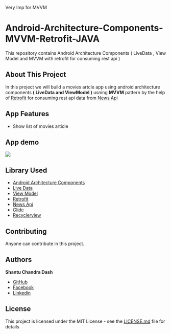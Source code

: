 Very Imp for MVVM

# Android-Architecture-Components-MVVM-Retrofit-JAVA
This repository contains Android Architecture Components ( LiveData , View Model and MVVM with retrofit for consuming rest api ) 

## About This Project

In this project we will build a movies artcle app using android architecture components <B>( LiveData and ViewModel )</B> usning <B>MVVM</B> pattern by the help of [Retrofit](https://square.github.io/retrofit/) for consuming rest api data from [News Api](https://newsapi.org/)

## App Features
* Show list of movies article 

## App demo 
<img src="images/app_demo.png">

## Library Used
* [Android Architecture Components](https://developer.android.com/topic/libraries/architecture/)
* [Live Data](https://developer.android.com/topic/libraries/architecture/livedata)
* [View Model](https://developer.android.com/topic/libraries/architecture/viewmodel)
* [Retrofit](https://square.github.io/retrofit/)
* [News Api](https://newsapi.org/)
* [Glide](https://github.com/bumptech/glide)
* [Recyclerview](https://developer.android.com/guide/topics/ui/layout/recyclerview)

## Contributing

Anyone can contribute in this project.

## Authors

**Shantu Chandra Dash** 
* [GitHub](https://github.com/shantudas)
* [Facebook](https://www.facebook.com/shantudashbd)
* [Linkedin](https://www.linkedin.com/in/shantudashbd/)


## License

This project is licensed under the MIT License - see the [LICENSE.md](https://github.com/shantudas/Android-Architecture-Components-MVVM-Retrofit-JAVA/blob/master/LICENSE) file for details

